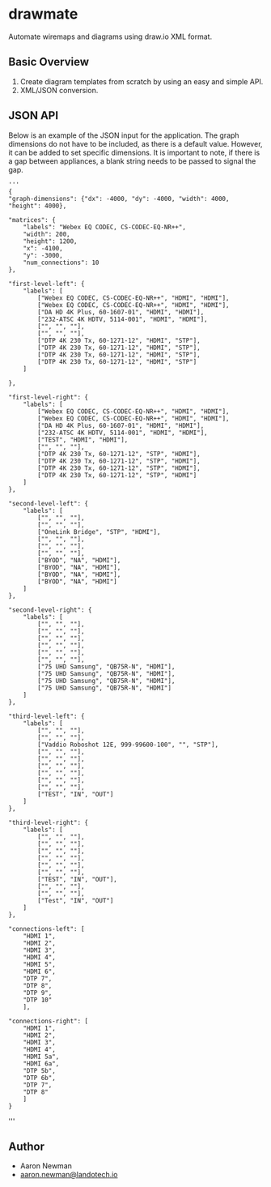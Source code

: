 # drawmate

Automate wiremaps and diagrams using draw.io XML format.

## Basic Overview

 1. Create diagram templates from scratch by using an easy and simple API.
 2. XML/JSON conversion.

## JSON API

Below is an example of the JSON input for the application. The graph dimensions do not have to be included, as there is a default value. However, it can be added to set specific dimensions.
It is important to note, if there is a gap between appliances, a blank string needs to be passed to signal the gap.

    ''' 
    {   
    "graph-dimensions": {"dx": -4000, "dy": -4000, "width": 4000, "height": 4000},

    "matrices": {
        "labels": "Webex EQ CODEC, CS-CODEC-EQ-NR++", 
        "width": 200,
        "height": 1200,
        "x": -4100,
        "y": -3000,
        "num_connections": 10
    },

    "first-level-left": { 
        "labels": [
            ["Webex EQ CODEC, CS-CODEC-EQ-NR++", "HDMI", "HDMI"],
            ["Webex EQ CODEC, CS-CODEC-EQ-NR++", "HDMI", "HDMI"],
            ["DA HD 4K Plus, 60-1607-01", "HDMI", "HDMI"],
            ["232-ATSC 4K HDTV, 5114-001", "HDMI", "HDMI"],
            ["", "", ""],
            ["", "", ""],
            ["DTP 4K 230 Tx, 60-1271-12", "HDMI", "STP"],
            ["DTP 4K 230 Tx, 60-1271-12", "HDMI", "STP"],
            ["DTP 4K 230 Tx, 60-1271-12", "HDMI", "STP"],
            ["DTP 4K 230 Tx, 60-1271-12", "HDMI", "STP"]
        ]
        
    },

    "first-level-right": {
        "labels": [
            ["Webex EQ CODEC, CS-CODEC-EQ-NR++", "HDMI", "HDMI"],
            ["Webex EQ CODEC, CS-CODEC-EQ-NR++", "HDMI", "HDMI"],
            ["DA HD 4K Plus, 60-1607-01", "HDMI", "HDMI"],
            ["232-ATSC 4K HDTV, 5114-001", "HDMI", "HDMI"],
            ["TEST", "HDMI", "HDMI"],
            ["", "", ""],
            ["DTP 4K 230 Tx, 60-1271-12", "STP", "HDMI"],
            ["DTP 4K 230 Tx, 60-1271-12", "STP", "HDMI"],
            ["DTP 4K 230 Tx, 60-1271-12", "STP", "HDMI"],
            ["DTP 4K 230 Tx, 60-1271-12", "STP", "HDMI"]
        ]
    },

    "second-level-left": {
        "labels": [
            ["", "", ""],
            ["", "", ""],
            ["OneLink Bridge", "STP", "HDMI"],
            ["", "", ""],
            ["", "", ""],
            ["", "", ""],
            ["BYOD", "NA", "HDMI"],
            ["BYOD", "NA", "HDMI"],
            ["BYOD", "NA", "HDMI"],
            ["BYOD", "NA", "HDMI"]
        ]
    },

    "second-level-right": {
        "labels": [
            ["", "", ""],
            ["", "", ""],
            ["", "", ""],
            ["", "", ""],
            ["", "", ""],
            ["", "", ""],
            ["75 UHD Samsung", "QB75R-N", "HDMI"],
            ["75 UHD Samsung", "QB75R-N", "HDMI"],
            ["75 UHD Samsung", "QB75R-N", "HDMI"],
            ["75 UHD Samsung", "QB75R-N", "HDMI"]
        ]
    },

    "third-level-left": { 
        "labels": [
            ["", "", ""],
            ["", "", ""],
            ["Vaddio Roboshot 12E, 999-99600-100", "", "STP"],
            ["", "", ""],
            ["", "", ""],
            ["", "", ""],
            ["", "", ""],
            ["", "", ""],
            ["", "", ""],
            ["TEST", "IN", "OUT"]
        ] 
    },

    "third-level-right": {
        "labels": [
            ["", "", ""],
            ["", "", ""],
            ["", "", ""],
            ["", "", ""],
            ["", "", ""],
            ["", "", ""],
            ["TEST", "IN", "OUT"],
            ["", "", ""],
            ["", "", ""],
            ["Test", "IN", "OUT"]
        ]
    },

    "connections-left": [
        "HDMI 1",
        "HDMI 2",
        "HDMI 3",
        "HDMI 4",
        "HDMI 5",
        "HDMI 6",
        "DTP 7",
        "DTP 8",
        "DTP 9",
        "DTP 10"
        ],

    "connections-right": [
        "HDMI 1",
        "HDMI 2",
        "HDMI 3",
        "HDMI 4",
        "HDMI 5a",
        "HDMI 6a",
        "DTP 5b",
        "DTP 6b",
        "DTP 7",
        "DTP 8"
        ]
    } 
'''

## Author

+ Aaron Newman
+ <aaron.newman@landotech.io>
